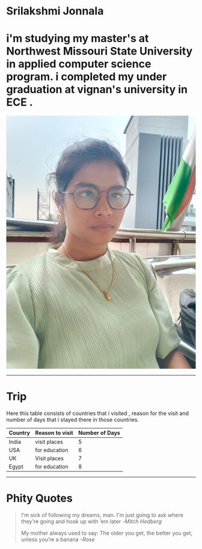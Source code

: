 # Srilakshmi Jonnala
# i'm studying my master's at Northwest Missouri State University in applied computer science program. i completed my under graduation at vignan's university in ECE .

![aboutme](/photo.jpeg)

---

# Trip

Here this table consists of countries that i visited , reason for the visit and number of days that i stayed there in those countries.


|  **Country**        | **Reason to visit**            |   **Number of Days**      |
|---------------------|--------------------------------|---------------------------|
| India               | visit places                   |   5                       |
| USA                 | for education                  |   6                       |
| UK                  | Visit places                   |   7                       |
| Egypt               | for education                  |   8                       |

---

# Phity Quotes

> I'm sick of following my dreams, man. I'm just going to ask where they're going and hook up with ’em later -_Mitch Hedberg_
>
> My mother always used to say: The older you get, the better you get, unless you’re a banana -_Rose_


